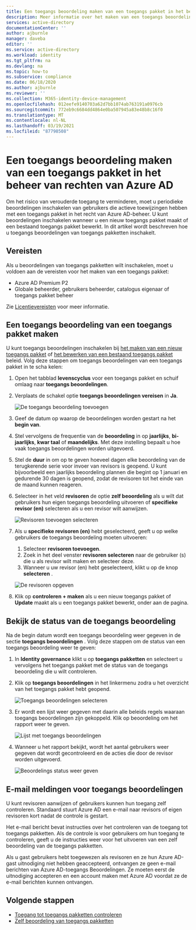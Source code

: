 ```yaml
---
title: Een toegangs beoordeling maken van een toegangs pakket in het beheer van rechten van Azure AD
description: Meer informatie over het maken van een toegangs beoordelings beleid voor rechten op het niveau van toegangs beheer in Azure Active Directory toegangs beoordelingen (preview).
services: active-directory
documentationCenter: ''
author: ajburnle
manager: daveba
editor: ''
ms.service: active-directory
ms.workload: identity
ms.tgt_pltfrm: na
ms.devlang: na
ms.topic: how-to
ms.subservice: compliance
ms.date: 06/18/2020
ms.author: ajburnle
ms.reviewer: ''
ms.collection: M365-identity-device-management
ms.openlocfilehash: 012eefe9140703a62d7bb1074ab763191a0976cb
ms.sourcegitcommit: 772eb9c6684dd4864e0ba507945a83e48b8c16f0
ms.translationtype: MT
ms.contentlocale: nl-NL
ms.lasthandoff: 03/19/2021
ms.locfileid: "87798508"
---
```

# <a name="create-an-access-review-of-an-access-package-in-azure-ad-entitlement-management"></a>Een toegangs beoordeling maken van een toegangs pakket in het beheer van rechten van Azure AD

Om het risico van verouderde toegang te verminderen, moet u periodieke beoordelingen inschakelen van gebruikers die actieve toewijzingen hebben met een toegangs pakket in het recht van Azure AD-beheer. U kunt beoordelingen inschakelen wanneer u een nieuw toegangs pakket maakt of een bestaand toegangs pakket bewerkt. In dit artikel wordt beschreven hoe u toegangs beoordelingen van toegangs pakketten inschakelt.

## <a name="prerequisites"></a>Vereisten

Als u beoordelingen van toegangs pakketten wilt inschakelen, moet u voldoen aan de vereisten voor het maken van een toegangs pakket:
- Azure AD Premium P2
- Globale beheerder, gebruikers beheerder, catalogus eigenaar of toegangs pakket beheer

Zie [Licentievereisten](entitlement-management-overview.md#license-requirements) voor meer informatie.


## <a name="create-an-access-review-of-an-access-package"></a>Een toegangs beoordeling van een toegangs pakket maken

U kunt toegangs beoordelingen inschakelen bij [het maken van een nieuw toegangs pakket](entitlement-management-access-package-create.md) of [het bewerken van een bestaand toegangs pakket](entitlement-management-access-package-lifecycle-policy.md) beleid. Volg deze stappen om toegangs beoordelingen van een toegangs pakket in te scha kelen:

1. Open het tabblad **levenscyclus** voor een toegangs pakket en schuif omlaag naar **toegangs beoordelingen**.

1. Verplaats de schakel optie **toegangs beoordelingen vereisen** in **Ja**.

    ![De toegangs beoordeling toevoegen](./media/entitlement-management-access-reviews/access-reviews-pane.png)

1. Geef de datum op waarop de beoordelingen worden gestart na het **begin van**.

1. Stel vervolgens de frequentie van de **beoordeling** in op **jaarlijks**, **bi-jaarlijks**, **kwar taal** of **maandelijks**.
Met deze instelling bepaalt u hoe vaak toegangs beoordelingen worden uitgevoerd.

1. Stel de **duur** in om op te geven hoeveel dagen elke beoordeling van de terugkerende serie voor invoer van revisors is geopend. U kunt bijvoorbeeld een jaarlijks beoordeling plannen die begint op 1 januari en gedurende 30 dagen is geopend, zodat de revisoren tot het einde van de maand kunnen reageren.

1. Selecteer in het veld **revisoren** de optie **zelf beoordeling** als u wilt dat gebruikers hun eigen toegangs beoordeling uitvoeren of **specifieke revisor (en)** selecteren als u een revisor wilt aanwijzen.

    ![Revisoren toevoegen selecteren](./media/entitlement-management-access-reviews/access-reviews-add-reviewer.png)

1. Als u **specifieke revisoren (en)** hebt geselecteerd, geeft u op welke gebruikers de toegangs beoordeling moeten uitvoeren:
    1. Selecteer **revisoren toevoegen**.
    1. Zoek in het deel venster **revisoren selecteren** naar de gebruiker (s) die u als revisor wilt maken en selecteer deze.
    1. Wanneer u uw revisor (en) hebt geselecteerd, klikt u op de knop **selecteren** .

    ![De revisoren opgeven](./media/entitlement-management-access-reviews/access-reviews-select-reviewer.png)

1. Klik op **controleren + maken** als u een nieuw toegangs pakket of **Update** maakt als u een toegangs pakket bewerkt, onder aan de pagina.

## <a name="view-the-status-of-the-access-review"></a>Bekijk de status van de toegangs beoordeling

Na de begin datum wordt een toegangs beoordeling weer gegeven in de sectie **toegangs beoordelingen** . Volg deze stappen om de status van een toegangs beoordeling weer te geven:

1. In **Identity governance** klikt u op **toegangs pakketten** en selecteert u vervolgens het toegangs pakket met de status van de toegangs beoordeling die u wilt controleren.   

1. Klik op **toegangs beoordelingen** in het linkermenu zodra u het overzicht van het toegangs pakket hebt geopend.
    
    ![Toegangs beoordelingen selecteren](./media/entitlement-management-access-reviews/access-review-status-access-package-overview.png)

1. Er wordt een lijst weer gegeven met daarin alle beleids regels waaraan toegangs beoordelingen zijn gekoppeld. Klik op beoordeling om het rapport weer te geven.

    ![Lijst met toegangs beoordelingen](./media/entitlement-management-access-reviews/access-review-status-select-access-reviews.png)
   
1. Wanneer u het rapport bekijkt, wordt het aantal gebruikers weer gegeven dat wordt gecontroleerd en de acties die door de revisor worden uitgevoerd.

    ![Beoordelings status weer geven](./media/entitlement-management-access-reviews/access-review-status.png)
 

## <a name="access-reviews-email-notifications"></a>E-mail meldingen voor toegangs beoordelingen
U kunt revisoren aanwijzen of gebruikers kunnen hun toegang zelf controleren. Standaard stuurt Azure AD een e-mail naar revisors of eigen revisoren kort nadat de controle is gestart.

Het e-mail bericht bevat instructies over het controleren van de toegang tot toegangs pakketten. Als de controle is voor gebruikers om hun toegang te controleren, geeft u de instructies weer voor het uitvoeren van een zelf beoordeling van de toegangs pakketten.
  
Als u gast gebruikers hebt toegewezen als revisoren en ze hun Azure AD-gast uitnodiging niet hebben geaccepteerd, ontvangen ze geen e-mail berichten van Azure AD-toegangs Beoordelingen. Ze moeten eerst de uitnodiging accepteren en een account maken met Azure AD voordat ze de e-mail berichten kunnen ontvangen. 

## <a name="next-steps"></a>Volgende stappen

- [Toegang tot toegangs pakketten controleren](entitlement-management-access-reviews-review-access.md)
- [Zelf beoordeling van toegangs pakketten](entitlement-management-access-reviews-self-review.md)
